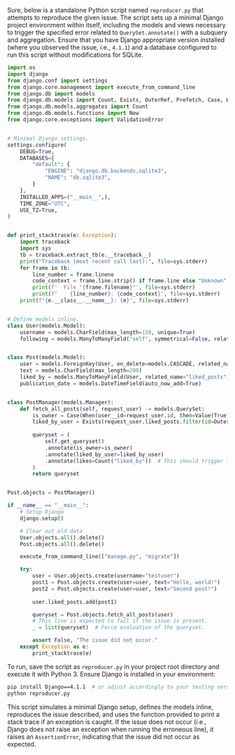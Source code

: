Sure, below is a standalone Python script named `reproducer.py` that attempts to reproduce the given issue. The script sets up a minimal Django project environment within itself, including the models and views necessary to trigger the specified error related to `QuerySet.annotate()` with a subquery and aggregation. Ensure that you have Django appropriate version installed (where you observed the issue, i.e., `4.1.1`) and a database configured to run this script without modifications for SQLite.

```python
import os
import django
from django.conf import settings
from django.core.management import execute_from_command_line
from django.db import models
from django.db.models import Count, Exists, OuterRef, Prefetch, Case, When, Value
from django.db.models.aggregates import Count
from django.db.models.functions import Now
from django.core.exceptions import ValidationError


# Minimal Django settings.
settings.configure(
    DEBUG=True,
    DATABASES={
        "default": {
            "ENGINE": "django.db.backends.sqlite3",
            "NAME": "db.sqlite3",
        }
    },
    INSTALLED_APPS=("__main__",),
    TIME_ZONE="UTC",
    USE_TZ=True,
)


def print_stacktrace(e: Exception):
    import traceback
    import sys
    tb = traceback.extract_tb(e.__traceback__)
    print("Traceback (most recent call last):", file=sys.stderr)
    for frame in tb:
        line_number = frame.lineno
        code_context = frame.line.strip() if frame.line else "Unknown"
        print(f'  File "{frame.filename}"', file=sys.stderr)
        print(f"    {line_number}: {code_context}", file=sys.stderr)
    print(f"{e.__class__.__name__}: {e}", file=sys.stderr)


# Define models inline.
class User(models.Model):
    username = models.CharField(max_length=150, unique=True)
    following = models.ManyToManyField("self", symmetrical=False, related_name="followers")


class Post(models.Model):
    user = models.ForeignKey(User, on_delete=models.CASCADE, related_name="posts")
    text = models.CharField(max_length=200)
    liked_by = models.ManyToManyField(User, related_name="liked_posts", blank=True)
    publication_date = models.DateTimeField(auto_now_add=True)


class PostManager(models.Manager):
    def fetch_all_posts(self, request_user) -> models.QuerySet:
        is_owner = Case(When(user__id=request_user.id, then=Value(True)), default=Value(False), output_field=models.BooleanField())
        liked_by_user = Exists(request_user.liked_posts.filter(id=OuterRef("id")))
        
        queryset = (
            self.get_queryset()
            .annotate(is_owner=is_owner)
            .annotate(liked_by_user=liked_by_user)
            .annotate(likes=Count("liked_by"))  # This should trigger the error
        )
        return queryset


Post.objects = PostManager()

if __name__ == "__main__":
    # Setup Django
    django.setup()

    # Clear out old data
    User.objects.all().delete()
    Post.objects.all().delete()

    execute_from_command_line(["manage.py", "migrate"])

    try:
        user = User.objects.create(username="testuser")
        post1 = Post.objects.create(user=user, text="Hello, world!")
        post2 = Post.objects.create(user=user, text="Second post!")
        
        user.liked_posts.add(post1)

        queryset = Post.objects.fetch_all_posts(user)
        # This line is expected to fail if the issue is present.
        _ = list(queryset)  # Force evaluation of the queryset.

        assert False, "The issue did not occur."
    except Exception as e:
        print_stacktrace(e)
```

To run, save the script as `reproducer.py` in your project root directory and execute it with Python 3. Ensure Django is installed in your environment:

```bash
pip install Django==4.1.1  # or adjust accordingly to your testing version
python reproducer.py
```

This script simulates a minimal Django setup, defines the models inline, reproduces the issue described, and uses the function provided to print a stack trace if an exception is caught. If the issue does not occur (i.e., Django does not raise an exception when running the erroneous line), it raises an `AssertionError`, indicating that the issue did not occur as expected.